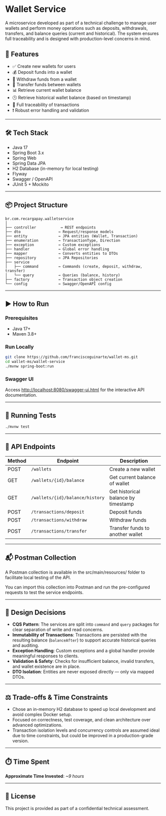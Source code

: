 
# Wallet Service

A microservice developed as part of a technical challenge to manage user wallets and perform money operations such as deposits, withdrawals, transfers, and balance queries (current and historical). The system ensures full traceability and is designed with production-level concerns in mind.

## 🚀 Features

- ✅ Create new wallets for users
- 💰 Deposit funds into a wallet
- 💸 Withdraw funds from a wallet
- 🔁 Transfer funds between wallets
- 📊 Retrieve current wallet balance
- 🕓 Retrieve historical wallet balance (based on timestamp)
- 🔎 Full traceability of transactions
- ❗ Robust error handling and validation

---

## 🛠️ Tech Stack

- Java 17
- Spring Boot 3.x
- Spring Web
- Spring Data JPA
- H2 Database (in-memory for local testing)
- Flyway
- Swagger / OpenAPI
- JUnit 5 + Mockito

---

## 📦 Project Structure

```
br.com.recargapay.walletservice
│
├── controller           → REST endpoints
├── dto                 → Request/response models
├── entity              → JPA entities (Wallet, Transaction)
├── enumeration         → TransactionType, Direction
├── exception           → Custom exceptions
├── handler             → Global error handling
├── mapper              → Converts entities to DTOs
├── repository          → JPA Repositories
├── service
│   ├── command         → Commands (create, deposit, withdraw, transfer)
│   └── query           → Queries (balance, history)
├── factory             → Transaction object creation
└── config              → Swagger/OpenAPI config
```

---

## ▶️ How to Run

### Prerequisites

- Java 17+
- Maven 3.8+

### Run Locally

```bash
git clone https://github.com/franciscoguinarte/wallet-ms.git
cd wallet-ms/wallet-service
./mvnw spring-boot:run
```

### Swagger UI

Access [http://localhost:8080/swagger-ui.html](http://localhost:8080/swagger-ui.html) for the interactive API documentation.

---

## 🧪 Running Tests

```bash
./mvnw test
```

---

## 📂 API Endpoints

| Method | Endpoint                       | Description                         |
|--------|--------------------------------|-------------------------------------|
| POST   | `/wallets`                     | Create a new wallet                 |
| GET    | `/wallets/{id}/balance`        | Get current balance of wallet       |
| GET    | `/wallets/{id}/balance/history`| Get historical balance by timestamp |
| POST   | `/transactions/deposit`        | Deposit funds                       |
| POST   | `/transactions/withdraw`       | Withdraw funds                      |
| POST   | `/transactions/transfer`       | Transfer funds to another wallet    |

---

## 📬 Postman Collection

A Postman collection is available in the src/main/resources/ folder to facilitate local testing of the API.

You can import this collection into Postman and run the pre-configured requests to test the service endpoints.

---
## 🧠 Design Decisions

- **CQS Pattern**: The services are split into `command` and `query` packages for clear separation of write and read concerns.
- **Immutability of Transactions**: Transactions are persisted with the resulting balance (`balanceAfter`) to support accurate historical queries and auditing.
- **Exception Handling**: Custom exceptions and a global handler provide meaningful responses to clients.
- **Validation & Safety**: Checks for insufficient balance, invalid transfers, and wallet existence are in place.
- **DTO Isolation**: Entities are never exposed directly — only via mapped DTOs.

---

## ⚖️ Trade-offs & Time Constraints

- Chose an in-memory H2 database to speed up local development and avoid complex Docker setup.
- Focused on correctness, test coverage, and clean architecture over advanced optimizations.
- Transaction isolation levels and concurrency controls are assumed ideal due to time constraints, but could be improved in a production-grade version.

---

## ⏱️ Time Spent

**Approximate Time Invested**: _~9 hours_

---

## 📃 License

This project is provided as part of a confidential technical assessment.
